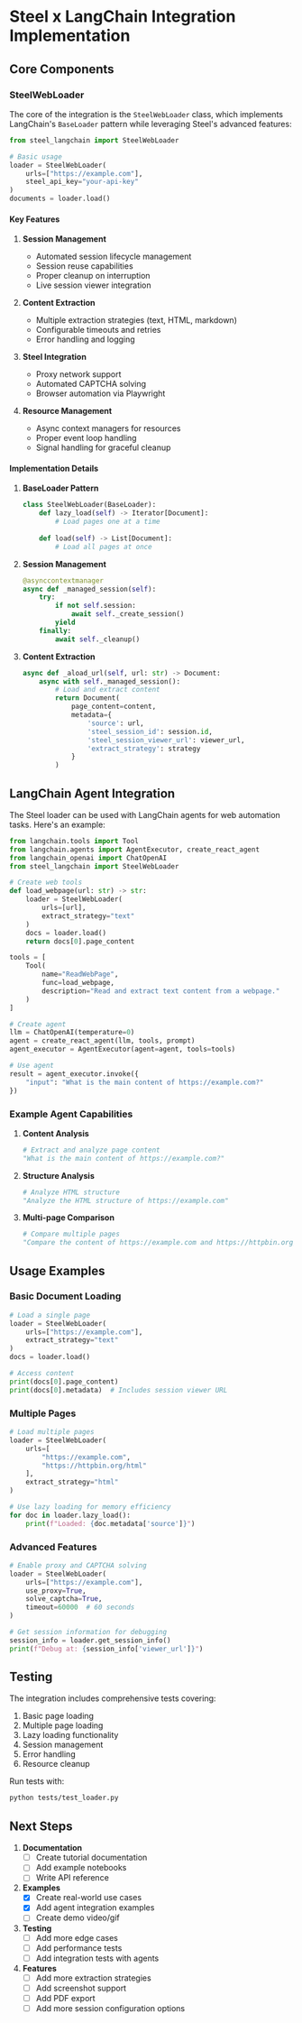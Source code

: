 # Steel x LangChain Integration Implementation

## Core Components

### SteelWebLoader

The core of the integration is the `SteelWebLoader` class, which implements LangChain's `BaseLoader` pattern while leveraging Steel's advanced features:

```python
from steel_langchain import SteelWebLoader

# Basic usage
loader = SteelWebLoader(
    urls=["https://example.com"],
    steel_api_key="your-api-key"
)
documents = loader.load()
```

#### Key Features

1. **Session Management**
   - Automated session lifecycle management
   - Session reuse capabilities
   - Proper cleanup on interruption
   - Live session viewer integration

2. **Content Extraction**
   - Multiple extraction strategies (text, HTML, markdown)
   - Configurable timeouts and retries
   - Error handling and logging

3. **Steel Integration**
   - Proxy network support
   - Automated CAPTCHA solving
   - Browser automation via Playwright

4. **Resource Management**
   - Async context managers for resources
   - Proper event loop handling
   - Signal handling for graceful cleanup

#### Implementation Details

1. **BaseLoader Pattern**
   ```python
   class SteelWebLoader(BaseLoader):
       def lazy_load(self) -> Iterator[Document]:
           # Load pages one at a time
           
       def load(self) -> List[Document]:
           # Load all pages at once
   ```

2. **Session Management**
   ```python
   @asynccontextmanager
   async def _managed_session(self):
       try:
           if not self.session:
               await self._create_session()
           yield
       finally:
           await self._cleanup()
   ```

3. **Content Extraction**
   ```python
   async def _aload_url(self, url: str) -> Document:
       async with self._managed_session():
           # Load and extract content
           return Document(
               page_content=content,
               metadata={
                   'source': url,
                   'steel_session_id': session.id,
                   'steel_session_viewer_url': viewer_url,
                   'extract_strategy': strategy
               }
           )
   ```

## LangChain Agent Integration

The Steel loader can be used with LangChain agents for web automation tasks. Here's an example:

```python
from langchain.tools import Tool
from langchain.agents import AgentExecutor, create_react_agent
from langchain_openai import ChatOpenAI
from steel_langchain import SteelWebLoader

# Create web tools
def load_webpage(url: str) -> str:
    loader = SteelWebLoader(
        urls=[url],
        extract_strategy="text"
    )
    docs = loader.load()
    return docs[0].page_content

tools = [
    Tool(
        name="ReadWebPage",
        func=load_webpage,
        description="Read and extract text content from a webpage."
    )
]

# Create agent
llm = ChatOpenAI(temperature=0)
agent = create_react_agent(llm, tools, prompt)
agent_executor = AgentExecutor(agent=agent, tools=tools)

# Use agent
result = agent_executor.invoke({
    "input": "What is the main content of https://example.com?"
})
```

### Example Agent Capabilities

1. **Content Analysis**
   ```python
   # Extract and analyze page content
   "What is the main content of https://example.com?"
   ```

2. **Structure Analysis**
   ```python
   # Analyze HTML structure
   "Analyze the HTML structure of https://example.com"
   ```

3. **Multi-page Comparison**
   ```python
   # Compare multiple pages
   "Compare the content of https://example.com and https://httpbin.org/html"
   ```

## Usage Examples

### Basic Document Loading

```python
# Load a single page
loader = SteelWebLoader(
    urls=["https://example.com"],
    extract_strategy="text"
)
docs = loader.load()

# Access content
print(docs[0].page_content)
print(docs[0].metadata)  # Includes session viewer URL
```

### Multiple Pages

```python
# Load multiple pages
loader = SteelWebLoader(
    urls=[
        "https://example.com",
        "https://httpbin.org/html"
    ],
    extract_strategy="html"
)

# Use lazy loading for memory efficiency
for doc in loader.lazy_load():
    print(f"Loaded: {doc.metadata['source']}")
```

### Advanced Features

```python
# Enable proxy and CAPTCHA solving
loader = SteelWebLoader(
    urls=["https://example.com"],
    use_proxy=True,
    solve_captcha=True,
    timeout=60000  # 60 seconds
)

# Get session information for debugging
session_info = loader.get_session_info()
print(f"Debug at: {session_info['viewer_url']}")
```

## Testing

The integration includes comprehensive tests covering:
1. Basic page loading
2. Multiple page loading
3. Lazy loading functionality
4. Session management
5. Error handling
6. Resource cleanup

Run tests with:
```bash
python tests/test_loader.py
```

## Next Steps

1. **Documentation**
   - [ ] Create tutorial documentation
   - [ ] Add example notebooks
   - [ ] Write API reference

2. **Examples**
   - [x] Create real-world use cases
   - [x] Add agent integration examples
   - [ ] Create demo video/gif

3. **Testing**
   - [ ] Add more edge cases
   - [ ] Add performance tests
   - [ ] Add integration tests with agents

4. **Features**
   - [ ] Add more extraction strategies
   - [ ] Add screenshot support
   - [ ] Add PDF export
   - [ ] Add more session configuration options
